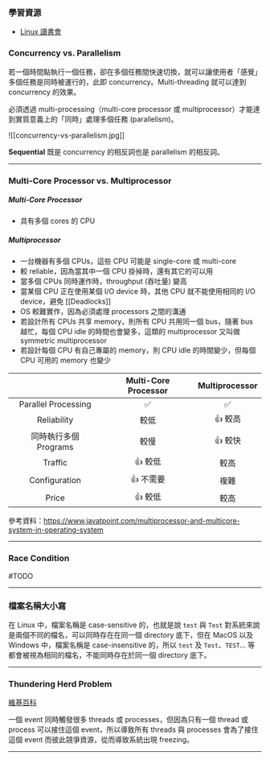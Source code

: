 ### 學習資源

- [Linux 讀書會](https://hackmd.io/@combo-tw/Linux-%E8%AE%80%E6%9B%B8%E6%9C%83)

### Concurrency vs. Parallelism

若一個時間點執行一個任務，卻在多個任務間快速切換，就可以讓使用者「感覺」多個任務是同時被運行的，此即 concurrency。Multi-threading 就可以達到 concurrency 的效果。

必須透過 multi-processing（multi-core processor 或 multiprocessor）才能達到實質意義上的「同時」處理多個任務 (parallelism)。

![[concurrency-vs-parallelism.jpg]]

**Sequential** 既是 concurrency 的相反詞也是 parallelism 的相反詞。

---

### Multi-Core Processor vs. Multiprocessor

##### Multi-Core Processor

- 具有多個 cores 的 CPU

##### Multiprocessor

- 一台機器有多個 CPUs，這些 CPU 可能是 single-core 或 multi-core
- 較 reliable，因為當其中一個 CPU 掛掉時，還有其它的可以用
- 當多個 CPUs 同時運作時，throughput (吞吐量) 變高
- 當某個 CPU 正在使用某個 I/O device 時，其他 CPU 就不能使用相同的 I/O device，避免 [[Deadlocks]]
- OS 較難實作，因為必須處理 processors 之間的溝通
- 若設計所有 CPUs 共享 memory，則所有 CPU 共用同一個 bus，隨著 bus 越忙，每個 CPU idle 的時間也會變多，這類的 multiprocessor 又叫做 symmetric multiprocessor
- 若設計每個 CPU 有自己專屬的 memory，則 CPU idle 的時間變少，但每個 CPU 可用的 memory 也變少

| |Multi-Core Processor|Multiprocessor|
|:-:|:-:|:-:|
|Parallel Processing|✅|✅|
|Reliability|較低|👍 較高|
|同時執行多個 Programs|較慢|👍 較快|
|Traffic|👍 較低|較高|
|Configuration|👍 不需要|複雜|
|Price|👍 較低|較高|

參考資料：<https://www.javatpoint.com/multiprocessor-and-multicore-system-in-operating-system>

---

### Race Condition

#TODO 

---

### 檔案名稱大小寫

在 Linux 中，檔案名稱是 case-sensitive 的，也就是說 `test` 與 `Test` 對系統來說是兩個不同的檔名，可以同時存在在同一個 directory 底下，但在 MacOS 以及 Windows 中，檔案名稱是 case-insensitive 的，所以 `test` 及 `Test`、`TEST`… 等都會被視為相同的檔名，不能同時存在於同一個 directory 底下。

---

### Thundering Herd Problem

[維基百科](https://en.wikipedia.org/wiki/Thundering_herd_problem)

一個 event 同時觸發很多 threads 或 processes，但因為只有一個 thread 或 process 可以接住這個 event，所以導致所有 threads 與 processes 會為了接住這個 event 而彼此競爭資源，從而導致系統出現 freezing。

---
